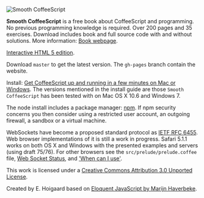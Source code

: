![Smooth CoffeeScript](https://github.com/autotelicum/Smooth-CoffeeScript/raw/master/img/WebHeader.png)

**Smooth CoffeeScript** is a free book about CoffeeScript and programming. No previous programming knowledge is required. Over 200 pages and 35 exercises. Download includes book and full source code with and without solutions.
More information: [Book webpage](http://autotelicum.github.com/Smooth-CoffeeScript/).

[Interactive HTML 5 edition](http://autotelicum.github.com/Smooth-CoffeeScript/interactive/interactive-coffeescript.html).

Download `master` to get the latest version. The `gh-pages` branch contain the website.

Install: [Get CoffeeScript up and running in a few minutes on Mac or Windows](http://autotelicum.github.com/Smooth-CoffeeScript/literate/install-notes.html). The versions mentioned in the install guide are those `Smooth CoffeeScript` has been tested with on Mac OS X 10.6 and Windows 7.

The node install includes a package manager: [npm](https://github.com/isaacs/npm). If npm security concerns you then consider using a restricted user account, an outgoing firewall, a sandbox or a virtual machine.

WebSockets have become a proposed standard protocol as [IETF RFC 6455](http://www.rfc-editor.org/rfc/rfc6455.txt). Web browser implementations of it is still a work in progress. Safari 5.1.1 works on both OS X and Windows with the presented examples and servers (using draft 75/76). For other browsers see the `src/prelude/prelude.coffee` file, [Web Socket Status](http://autotelicum.github.com/Smooth-CoffeeScript/literate/web-socket-status.html), and ['When can I use'](http://caniuse.com/#feat=websockets).


This work is licensed under a [Creative Commons Attribution 3.0 Unported License](http://creativecommons.org/licenses/by/3.0/).

Created by E. Hoigaard based on [Eloquent JavaScript by Marijn Haverbeke](http://eloquentjavascript.net/).
